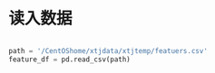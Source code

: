 # 读入数据
```python

path = '/CentOShome/xtjdata/xtjtemp/featuers.csv'
feature_df = pd.read_csv(path)

```


